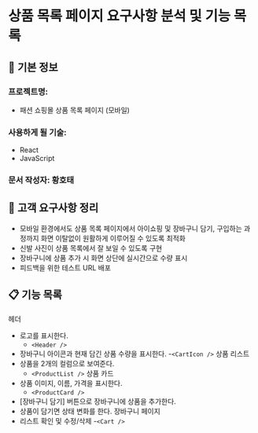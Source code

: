 # 상품 목록 페이지 요구사항 분석 및 기능 목록

## 📌 기본 정보

### 프로젝트명:

- 패션 쇼핑몰 상품 목록 페이지 (모바일)

### 사용하게 될 기술:

- React
- JavaScript

### 문서 작성자: 황호태

## 📝 고객 요구사항 정리

- 모바일 환경에서도 상품 목록 페이지에서 아이쇼핑 및 장바구니 담기, 구입하는 과정까지 화면 이탈없이 원활하게 이루어질 수 있도록 최적화
- 신발 사진이 상품 목록에서 잘 보일 수 있도록 구현
- 장바구니에 상품 추가 시 화면 상단에 실시간으로 수량 표시
- 피드백을 위한 테스트 URL 배포

## 📋 기능 목록

헤더

- 로고를 표시한다.
  - `<Header />`
- 장바구니 아이콘과 현재 담긴 상품 수량을 표시한다. -`<CartIcon />`
  상품 리스트
- 상품을 2개의 컬럼으로 보여준다.
  - `<ProductList />`
    상품 카드
- 상품 이미지, 이름, 가격을 표시한다.
  - `<ProductCard />`
- [장바구니 담기] 버튼으로 장바구니에 상품을 추가한다.
- 상품이 담기면 상태 변화를 한다.
  장바구니 페이지
- 리스트 확인 및 수정/삭제 -`<Cart />`
